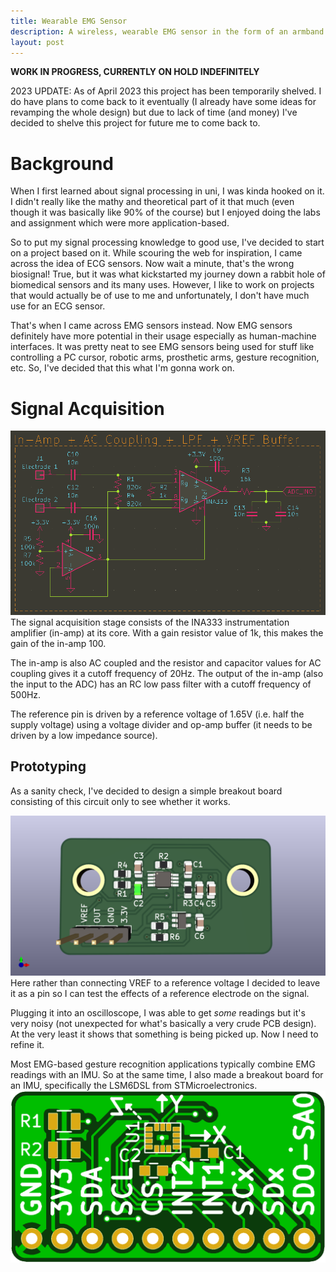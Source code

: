```yaml
---
title: Wearable EMG Sensor 
description: A wireless, wearable EMG sensor in the form of an armband
layout: post
---
```


**WORK IN PROGRESS, CURRENTLY ON HOLD INDEFINITELY**

2023 UPDATE: As of April 2023 this project has been temporarily shelved. I do have plans to come back to it eventually (I already have some ideas for revamping the whole design) but due to lack of time (and money) I've decided to shelve this project for future me to come back to. 

# Background
When I first learned about signal processing in uni, I was kinda hooked on it. I didn't really like the mathy and theoretical part of it that much (even though it was basically like 90% of the course) but I enjoyed doing the labs and assignment which were more application-based. 

So to put my signal processing knowledge to good use, I've decided to start on a project based on it. While scouring the web for inspiration, I came across the idea of ECG sensors. Now wait a minute, that's the wrong biosignal! True, but it was what kickstarted my journey down a rabbit hole of biomedical sensors and its many uses. However, I like to work on projects that would actually be of use to me and unfortunately, I don't have much use for an ECG sensor. 

That's when I came across EMG sensors instead. Now EMG sensors definitely have more potential in their usage especially as human-machine interfaces. It was pretty neat to see EMG sensors being used for stuff like controlling a PC cursor, robotic arms, prosthetic arms, gesture recognition, etc. So, I've decided that this what I'm gonna work on. 


# Signal Acquisition
![image](/assets/in-amp.png)
The signal acquisition stage consists of the INA333 instrumentation amplifier (in-amp) at its core. With a gain resistor value of 1k, this makes the gain of the in-amp 100.

The in-amp is also AC coupled and the resistor and capacitor values for AC coupling gives it a cutoff frequency of 20Hz. The output of the in-amp (also the input to the ADC) has an RC low pass filter with a cutoff frequency of 500Hz. 

The reference pin is driven by a reference voltage of 1.65V (i.e. half the supply voltage) using a voltage divider and op-amp buffer (it needs to be driven by a low impedance source). 


## Prototyping
As a sanity check, I've decided to design a simple breakout board consisting of this circuit only to see whether it works. 

![image](/assets/v0.1.png)
Here rather than connecting VREF to a reference voltage I decided to leave it as a pin so I can test the effects of a reference electrode on the signal.

Plugging it into an oscilloscope, I was able to get _some_ readings but it's very noisy (not unexpected for what's basically a very crude PCB design). At the very least it shows that something is being picked up. Now I need to refine it. 

Most EMG-based gesture recognition applications typically combine EMG readings with an IMU. So at the same time, I also made a breakout board for an IMU, specifically the LSM6DSL from STMicroelectronics.
![image](/assets/lsm6dsl.png)

